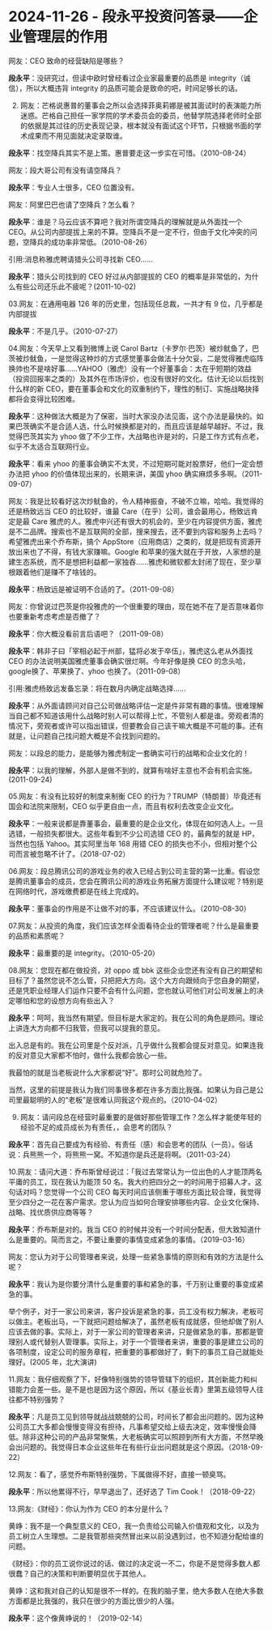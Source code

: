 # 2024-11-26 - 段永平投资问答录——企业管理层的作用

网友：CEO 致命的经营缺陷是哪些？

**段永平**：没研究过，但读中欧时曾经看过企业家最重要的品质是 integrity（诚信），所以大概违背 integrity 的品质可能会是致命的吧，时间足够长的话。

02. 网友：芒格说惠普的董事会之所以会选择菲奥莉娜是被其面试时的表演能力所迷惑。芒格自己担任一家学院的学术委员会的委员，他替学院选择老师时全部的依据是其过往的历史表现记录，根本就没有面试这个环节，只根据书面的学术成果而不用见面就决定录取谁。

**段永平**：找空降兵其实不是上策。惠普要走这一步实在可惜。（2010-08-24）

网友：段大哥公司有没有请空降兵？

**段永平**：专业人士很多，CEO 位置没有。

网友：阿里巴巴也请了空降兵？怎么看？

**段永平**：谁是？马云应该不算吧？我对所谓空降兵的理解就是从外面找一个CEO。从公司内部提拔上来的不算。空降兵不是一定不行，但由于文化冲突的问题，空降兵的成功率非常低。（2010-08-26）

引用:消息称雅虎聘请猎头公司寻找新 CEO……

**段永平**：猎头公司找到的 CEO 好过从内部提拔的 CEO 的概率是非常低的，为什么有些公司还乐此不疲呢？(2011-10-02)

03.网友：在通用电器 126 年的历史里，包括现任总裁，一共才有 9 位，几乎都是内部提拔

**段永平**：不是几乎。（2010-07-27）

04.网友：今天早上又看到微博上说 Carol Bartz（卡罗尔·巴茨）被炒鱿鱼了，巴茨被炒鱿鱼，一是觉得这种炒的方式感觉董事会做法十分欠妥，二是觉得雅虎临阵换帅也不是啥好事……YAHOO（雅虎）没有一个好董事会：太在乎短期的效益（投资回报率之类的）及其外在市场评价，也没有很好的文化。估计无论以后找到什么样的新 CEO，要在董事会和文化的双重制约下，理性的制订、实施战略抉择都将会变得比较困难。

**段永平**：这种做法大概是为了保密，当时大家没办法见面，这个办法是最快的。如果巴茨确实不是合适人选，什么时候换都是对的，而且应该是越早越好。不过，我觉得巴茨其实为 yhoo 做了不少工作，大战略也许是对的，只是工作方式有点老，似乎不太适合互联网行业。

**段永平**：看来 yhoo 的董事会确实不太灵，不过短期可能对股票好，他们一定会想办法把 yhoo 的价值体现出来的，长期来讲，美国 yhoo 确实麻烦多多啊。（2011-09-07）

网友：我是比较看好这次炒鱿鱼的，令人精神振奋，不破不立嘛，哈哈。我觉得的还是杨致远当 CEO 的比较好，谁最 Care（在乎）公司，谁会最用心，杨致远肯定是最 Care 雅虎的人。雅虎中兴还有很大的机会的，至少在内容提供方面，雅虎是不二品牌。搜索也不是互联网的全部，搜来搜去，还不要到内容和服务上去吗？希望雅虎出来个乔布斯，搞个 AppStore（应用商店）之类的，就是把现有资源开放出来也了不得，有钱大家赚嘛。Google 和苹果的强大就在于开放，人家想的是建生态系统，而不是想把利益都一家独吞……雅虎和微软都太封闭了现在，至少草根跟着他们是赚不了啥钱的。

**段永平**：杨致远是被证明不合适的了。（2011-09-08）

网友：你曾说过巴茨是你投雅虎的一个很重要的理由，现在她不在了是否意味着你也要重新考虑考虑是否撤了？

**段永平**：你大概没看前言后语吧？（2011-09-08）

**段永平**：韩非子曰「宰相必起于州部，猛将必发于卒伍」，雅虎这么老从外面找CEO 的办法说明美国雅虎董事会确实很烂啊。今年好像是换 CEO 的念头哈，google换了、苹果换了、yhoo 也换了。（2011-09-08）

引用:雅虎杨致远发备忘录：将在数月内确定战略选择……

**段永平**：从外面请顾问对自己公司做战略评估一定是件非常有趣的事情。很难理解当自己都不知道该用什么战略时别人可以帮得上忙，不管别人都是谁。旁观者清的情况下，旁观者或许可以指出错误，但要教会自己该干嘛大概是不可能的事。还有就是，让问题自己找问题大概是不会找到问题的。

网友：以段总的能力，是能够为雅虎制定一套确实可行的战略和企业文化的！

**段永平**：以我的理解，外部人是做不到的，就算有啥好主意也不会有机会实施。(2011-09-24)

05.网友：有没有比较好的制度来制衡 CEO 的行为？TRUMP（特朗普）毕竟还有国会和法院来限制，CEO 似乎更自由一点，而且有权利去改变企业文化。

**段永平**：一般来说都是靠董事会，最重要的是企业文化，体现在如何选人上。一旦选错，一般损失都很大。这些年看到不少公司选错 CEO 的，最典型的就是 HP，当然也包括 Yahoo。其实阿里当年 168 用错 CEO 的损失也不小，但相对整个公司而言被忽略不计了。（2018-07-02）

06.网友：段总腾讯公司的游戏业务的收入已经占到公司主营的第一比重。假设您是腾讯董事会的成员，您会在腾讯公司的游戏业务拓展方面提什么建议呢？特别是在网络时代，游戏缴费都是在线上完成的。

**段永平**：董事会的作用是不让做不对的事，不应该建议什么。（2010-08-30）

07.网友：从投资的角度，我们应该怎样全面看待企业的管理者呢？什么是最重要的品质和素质呢？

**段永平**：最重要的是 integrity。（2010-05-20）

08.网友：您现在都在做投资，对 oppo 或 bbk 这些企业您还有没有自己的期望和目标了？虽然您说不怎么管，只把把大方向。这个大方向跟倾向于您自身的期望，还是凭职业经理人们运作只要不会有什么问题，您也就认可他们对公司发展上的决定哪怕和您的设想方向有些出入？

**段永平**：呵呵，我当然有期望。但目标是大家定的。我在公司的角色是顾问。理论上讲连大方向都不归我管，但我可以提我的意见。

出入总是有的。我在公司里是个反对派，几乎做什么我都会提反对意见。如果连我的反对意见大家都不怕时，做什么我都会放心一些。

我最怕的就是当老板说什么大家都说“好”。那时公司就危险了。

当然，这里的前提是我认为我们同事很多都在许多方面比我强。如果认为自己是公司里最聪明的人的“老板”是很难认同我这个观点的。（2010-04-02）

09. 网友：请问段总在经营时最重要的是做好那些管理工作？怎么样才能使年轻的经验不足的成员成长为有责任，，会思考的团队？

**段永平**：首先自己要成为有经验、有责任（感）和会思考的团队（一员）。俗话说：兵熊熊一个，将熊熊一窝。不知道你是兵还是将啊。（2011-03-24）

10.网友：请问大道：乔布斯曾经说过：「我过去常常认为一位出色的人才能顶两名平庸的员工，现在我认为能顶 50 名。我大约把四分之一的时间用于招募人才。这句话对吗？您觉得一个公司 CEO 每天时间应该侧重于哪些方面比较合理，我觉得至少四分之一花在客户需求。您认为应当如何合理安排哪些内容、企业文化保持、战略、找优质供应商等等？

**段永平**：乔布斯是对的。我当 CEO 的时候并没有一个时间分配表，但大致知道什么是重要的。简而言之，不要让重要的事情变成紧急的事情。（2019-03-16）

网友：您认为对于公司管理者来说，处理一些紧急事情的原则和有效的方法是什么呢？

**段永平**：我认为是你要分清什么是重要的事和紧急的事，千万别让重要的事变成紧急的事。 

举个例子，对于一家公司来讲，客户投诉是紧急的事，员工没有权力解决，老板可以做主。老板出马，一下就把问题给解决了，虽然老板有成就感，但他却做了别人应该去做的事。实际上，对于一家公司的管理者来讲，只是做紧急的事，那都是管理别人或代替别人管理事。实际上，对于一个管理者来讲，重要的事是建立公司的各项制度，设定公司的服务章程，把重要的事都做好了，剩下的事员工自己就能处理好。(2005 年，北大演讲)

11.网友：我仔细观察了下，好像特别强势的领导管辖下的组织，其创新能力和纠错能力会差一些。是不是也是因为这个原因，所以《基业长青》里第五级领导人往往都不特别强势？

**段永平**：凡是员工见到领导就战战兢兢的公司，时间长了都会出问题的。因为这种公司员工大多都会慢慢变得没有担待，凡事希望交给上级去决定，效率慢慢会降低。除非这种公司的产品非常聚焦，大老板确实可以照顾到所有大方面，不然早晚会出问题的。我觉得日本企业这些年在有些行业出问题就是这个原因。（2018-09-22）

12.网友：看了，感觉乔布斯特别强势，下属做得不好，直接一顿臭骂。

**段永平**：所以他累得不行，早早退出了，还好选了 Tim Cook！（2018-09-22）

13.网友:《财经》：你认为作为 CEO 的本分是什么？

黄峥：我不是一个典型意义的 CEO，我一负责给公司输入价值观和文化，以及为员工树立人生理想。二是我管那些突然冒出来以前没遇到过，也不知道分配给谁的问题。

《财经》：你的员工说你说过的话、做过的决定说一不二，你是不是觉得多数人都很蠢？自己的决策和判断要明显优于其他人。

黄峥：这和我对自己的认知是很不一样的。在我的脑子里，绝大多数人在绝大多数方面都是比我强的，我只在很少的方面比很少的人强。

**段永平**：这个像黄峥说的！（2019-02-14）